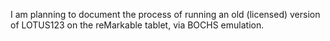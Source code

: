 I am planning to document the process of running an old (licensed) version of LOTUS123 on the reMarkable tablet, via BOCHS emulation.
